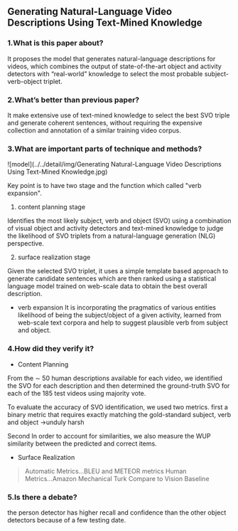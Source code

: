 ## Generating Natural-Language Video Descriptions Using Text-Mined Knowledge

### 1.What is this paper about?

It proposes the model that generates natural-language descriptions for videos, which combines the output of state-of-the-art object and activity detectors with “real-world” knowledge to select the most probable subject-verb-object triplet.

### 2.What’s better than previous paper?

It make extensive use of text-mined knowledge to select the best SVO triple and generate coherent sentences, without requiring the expensive collection and annotation of a similar training video corpus.

### 3.What are important parts of technique and methods?

![model](../../detail/img/Generating Natural-Language Video Descriptions Using Text-Mined Knowledge.jpg) 


Key point is to have two stage and the function which called "verb expansion".

1. content planning stage

Identifies the most likely subject, verb and object (SVO) using a combination of visual object and activity detectors and text-mined knowledge to judge the likelihood of SVO triplets from a natural-language generation (NLG) perspective.


2. surface realization stage

Given the selected SVO triplet, it uses a simple template based approach to generate candidate sentences which are then ranked using a statistical language model trained on web-scale data to obtain the best overall description. 

* verb expansion
It is incorporating the pragmatics of various entities likelihood of being the subject/object of a given activity, learned from web-scale text corpora and help to suggest plausible verb from subject and object.



### 4.How did they verify it?
* Content Planning

From the ∼ 50 human descriptions available for each video, we identified the SVO for each description and then determined the ground-truth SVO for each of the 185 test videos using majority vote.

To evaluate the accuracy of SVO identification, we used two metrics. 
first 
a binary metric that requires exactly matching the gold-standard subject, verb and object
→unduly harsh

Second
In order to account for similarities, we also measure the WUP similarity between the predicted and correct items.


* Surface Realization

> Automatic Metrics...BLEU and METEOR metrics
> Human Metrics...Amazon Mechanical Turk
> Compare to Vision Baseline




### 5.Is there a debate?

the person detector has higher recall and confidence than the other object detectors because of a few testing date. 
